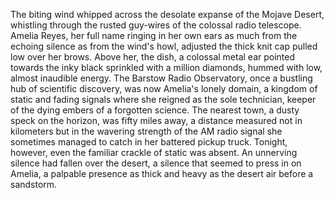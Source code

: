 The biting wind whipped across the desolate expanse of the Mojave Desert, whistling through the rusted guy-wires of the colossal radio telescope.  Amelia Reyes, her full name ringing in her own ears as much from the echoing silence as from the wind's howl, adjusted the thick knit cap pulled low over her brows.  Above her, the dish, a colossal metal ear pointed towards the inky black sprinkled with a million diamonds, hummed with low, almost inaudible energy.  The Barstow Radio Observatory, once a bustling hub of scientific discovery, was now Amelia's lonely domain, a kingdom of static and fading signals where she reigned as the sole technician, keeper of the dying embers of a forgotten science. The nearest town, a dusty speck on the horizon, was fifty miles away, a distance measured not in kilometers but in the wavering strength of the AM radio signal she sometimes managed to catch in her battered pickup truck. Tonight, however, even the familiar crackle of static was absent. An unnerving silence had fallen over the desert, a silence that seemed to press in on Amelia, a palpable presence as thick and heavy as the desert air before a sandstorm.
